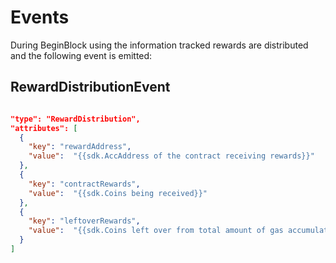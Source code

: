 # Events

During BeginBlock using the information tracked rewards are distributed and the following event is emitted:


## RewardDistributionEvent

```json

"type": "RewardDistribution",
"attributes": [
  {
    "key": "rewardAddress",
    "value":  "{{sdk.AccAddress of the contract receiving rewards}}"
  },
  {
    "key": "contractRewards",
    "value":  "{{sdk.Coins being received}}"
  },
  {
    "key": "leftoverRewards",
    "value":  "{{sdk.Coins left over from total amount of gas accumulated}}"
  }
]
```
